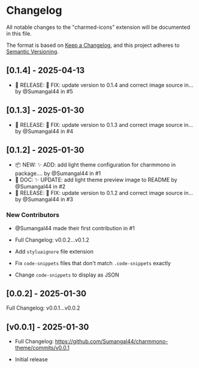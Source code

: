 # Changelog

All notable changes to the "charmed-icons" extension will be documented in this file.

The format is based on [Keep a Changelog](https://keepachangelog.com/en/1.1.0/),
and this project adheres to [Semantic Versioning](https://semver.org/spec/v2.0.0.html).

## [0.1.4] - 2025-04-13
- 🚀 RELEASE: 🐛 FIX: update version to 0.1.4 and correct image source in… by @Sumangal44 in #5

## [0.1.3] - 2025-01-30
- 🚀 RELEASE: 🐛 FIX: update version to 0.1.3 and correct image source in… by @Sumangal44 in #4

## [0.1.2] - 2025-01-30
- 📦 NEW: ✨ ADD: add light theme configuration for charmmono in package.… by @Sumangal44 in #1
- 📖 DOC: ✨ UPDATE: add light theme preview image to README by @Sumangal44 in #2
- 🚀 RELEASE: 🐛 FIX: update version to 0.1.2 and correct image source in… by @Sumangal44 in #3
### New Contributors
- @Sumangal44 made their first contribution in #1
- Full Changelog: v0.0.2...v0.1.2

- Add `styluaignore` file extension
- Fix `code-snippets` files that don't match `.code-snippets` exactly
- Change `code-snippets` to display as JSON



## [0.0.2] - 2025-01-30
Full Changelog: v0.0.1...v0.0.2



## [v0.0.1] - 2025-01-30
-  Full Changelog: https://github.com/Sumangal44/charmmono-theme/commits/v0.0.1

- Initial release